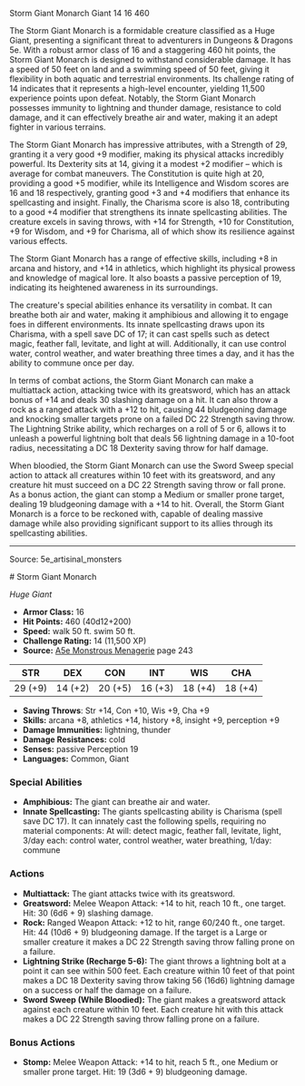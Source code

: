 <MonsterName/>Storm Giant Monarch</MonsterName>
<CreatureType/>Giant</CreatureType>
<CR/>14</CR>
<AC/>16</AC>
<HP/>460</HP>
<summary>The Storm Giant Monarch is a formidable creature classified as a Huge Giant, presenting a significant threat to adventurers in Dungeons & Dragons 5e. With a robust armor class of 16 and a staggering 460 hit points, the Storm Giant Monarch is designed to withstand considerable damage. It has a speed of 50 feet on land and a swimming speed of 50 feet, giving it flexibility in both aquatic and terrestrial environments. Its challenge rating of 14 indicates that it represents a high-level encounter, yielding 11,500 experience points upon defeat. Notably, the Storm Giant Monarch possesses immunity to lightning and thunder damage, resistance to cold damage, and it can effectively breathe air and water, making it an adept fighter in various terrains.</summary>

<detail>

The Storm Giant Monarch has impressive attributes, with a Strength of 29, granting it a very good +9 modifier, making its physical attacks incredibly powerful. Its Dexterity sits at 14, giving it a modest +2 modifier – which is average for combat maneuvers. The Constitution is quite high at 20, providing a good +5 modifier, while its Intelligence and Wisdom scores are 16 and 18 respectively, granting good +3 and +4 modifiers that enhance its spellcasting and insight. Finally, the Charisma score is also 18, contributing to a good +4 modifier that strengthens its innate spellcasting abilities. The creature excels in saving throws, with +14 for Strength, +10 for Constitution, +9 for Wisdom, and +9 for Charisma, all of which show its resilience against various effects.

The Storm Giant Monarch has a range of effective skills, including +8 in arcana and history, and +14 in athletics, which highlight its physical prowess and knowledge of magical lore. It also boasts a passive perception of 19, indicating its heightened awareness in its surroundings.

The creature's special abilities enhance its versatility in combat. It can breathe both air and water, making it amphibious and allowing it to engage foes in different environments. Its innate spellcasting draws upon its Charisma, with a spell save DC of 17; it can cast spells such as detect magic, feather fall, levitate, and light at will. Additionally, it can use control water, control weather, and water breathing three times a day, and it has the ability to commune once per day.

In terms of combat actions, the Storm Giant Monarch can make a multiattack action, attacking twice with its greatsword, which has an attack bonus of +14 and deals 30 slashing damage on a hit. It can also throw a rock as a ranged attack with a +12 to hit, causing 44 bludgeoning damage and knocking smaller targets prone on a failed DC 22 Strength saving throw. The Lightning Strike ability, which recharges on a roll of 5 or 6, allows it to unleash a powerful lightning bolt that deals 56 lightning damage in a 10-foot radius, necessitating a DC 18 Dexterity saving throw for half damage.

When bloodied, the Storm Giant Monarch can use the Sword Sweep special action to attack all creatures within 10 feet with its greatsword, and any creature hit must succeed on a DC 22 Strength saving throw or fall prone. As a bonus action, the giant can stomp a Medium or smaller prone target, dealing 19 bludgeoning damage with a +14 to hit. Overall, the Storm Giant Monarch is a force to be reckoned with, capable of dealing massive damage while also providing significant support to its allies through its spellcasting abilities.</detail>



---

Source: 5e_artisinal_monsters

<statblock>
# Storm Giant Monarch

*Huge* *Giant*

- **Armor Class:** 16
- **Hit Points:** 460 (40d12+200)
- **Speed:** walk 50 ft. swim 50 ft.
- **Challenge Rating:** 14 (11,500 XP)
- **Source:** [A5e Monstrous Menagerie](https://enpublishingrpg.com/products/level-up-monstrous-menagerie-a5e) page 243

| STR | DEX | CON | INT | WIS | CHA |
| --- | --- | --- | --- | --- | --- |
| 29 (+9) | 14 (+2) | 20 (+5) | 16 (+3) | 18 (+4) | 18 (+4) |

- **Saving Throws**: Str +14, Con +10, Wis +9, Cha +9
- **Skills:** arcana +8, athletics +14, history +8, insight +9, perception +9
- **Damage Immunities:** lightning, thunder
- **Damage Resistances:** cold
- **Senses:** passive Perception 19
- **Languages:** Common, Giant

### Special Abilities

- **Amphibious:** The giant can breathe air and water.
- **Innate Spellcasting:** The giants spellcasting ability is Charisma (spell save DC 17). It can innately cast the following spells, requiring no material components: At will: detect magic, feather fall, levitate, light, 3/day each: control water, control weather, water breathing, 1/day: commune

### Actions

- **Multiattack:** The giant attacks twice with its greatsword.
- **Greatsword:** Melee Weapon Attack: +14 to hit, reach 10 ft., one target. Hit: 30 (6d6 + 9) slashing damage.
- **Rock:** Ranged Weapon Attack: +12 to hit, range 60/240 ft., one target. Hit: 44 (10d6 + 9) bludgeoning damage. If the target is a Large or smaller creature  it makes a DC 22 Strength saving throw  falling prone on a failure.
- **Lightning Strike (Recharge 5-6):** The giant throws a lightning bolt at a point it can see within 500 feet. Each creature within 10 feet of that point makes a DC 18 Dexterity saving throw  taking 56 (16d6) lightning damage on a success or half the damage on a failure.
- **Sword Sweep (While Bloodied):** The giant makes a greatsword attack against each creature within 10 feet. Each creature hit with this attack makes a DC 22 Strength saving throw  falling prone on a failure.

### Bonus Actions

- **Stomp:** Melee Weapon Attack: +14 to hit, reach 5 ft., one Medium or smaller prone target. Hit: 19 (3d6 + 9) bludgeoning damage.


</statblock>


